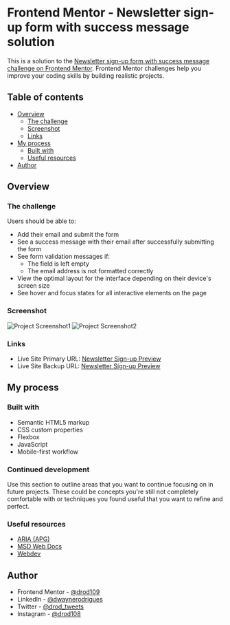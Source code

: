 # Frontend Mentor - Newsletter sign-up form with success message solution

This is a solution to the [Newsletter sign-up form with success message challenge on Frontend Mentor](https://www.frontendmentor.io/challenges/newsletter-signup-form-with-success-message-3FC1AZbNrv). Frontend Mentor challenges help you improve your coding skills by building realistic projects.

## Table of contents

- [Overview](#overview)
  - [The challenge](#the-challenge)
  - [Screenshot](#screenshot)
  - [Links](#links)
- [My process](#my-process)
  - [Built with](#built-with)
  - [Useful resources](#useful-resources)
- [Author](#author)

## Overview

### The challenge

Users should be able to:

- Add their email and submit the form
- See a success message with their email after successfully submitting the form
- See form validation messages if:
  - The field is left empty
  - The email address is not formatted correctly
- View the optimal layout for the interface depending on their device's screen size
- See hover and focus states for all interactive elements on the page

### Screenshot

![Project Screenshot1](https://i.postimg.cc/pXjXd0Bq/newsletter-1-screenshot.png)
![Project Screenshot2](hhttps://i.postimg.cc/QNwdhLcF/newsletter-2-screenshot.png)

### Links

- Live Site Primary URL: [Newsletter Sign-up Preview](https://drod109.github.io/newsletter/)
- Live Site Backup URL: [Newsletter Sign-up Preview](https://drod109.github.io/newsletter/)

## My process

### Built with

- Semantic HTML5 markup
- CSS custom properties
- Flexbox
- JavaScript
- Mobile-first workflow

### Continued development

Use this section to outline areas that you want to continue focusing on in future projects. These could be concepts you're still not completely comfortable with or techniques you found useful that you want to refine and perfect.

### Useful resources

- [ARIA (APG)](https://www.w3.org/WAI/ARIA/)
- [MSD Web Docs](https://developer.mozilla.org/)
- [Webdev](https://web.dev/)

## Author

- Frontend Mentor - [@drod109](https://www.frontendmentor.io/profile/drod109)
- LinkedIn - [@dwaynerodrigues](https://www.linkedin.com/in/dwaynerodrigues/)
- Twitter - [@drod_tweets](https://www.twitter.com/drod_tweets)
- Instagram - [@drod108](https://www.instagram.com/drod108/)
